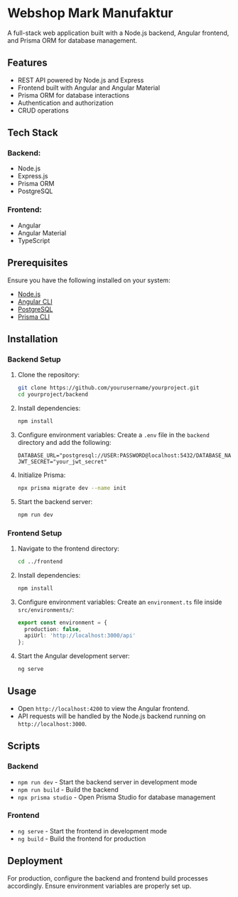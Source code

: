 # Webshop Mark Manufaktur

A full-stack web application built with a Node.js backend, Angular frontend, and Prisma ORM for database management.

## Features
- REST API powered by Node.js and Express
- Frontend built with Angular and Angular Material
- Prisma ORM for database interactions
- Authentication and authorization
- CRUD operations

## Tech Stack
### Backend:
- Node.js
- Express.js
- Prisma ORM
- PostgreSQL

### Frontend:
- Angular
- Angular Material
- TypeScript

## Prerequisites
Ensure you have the following installed on your system:
- [Node.js](https://nodejs.org/)
- [Angular CLI](https://angular.io/cli)
- [PostgreSQL](https://www.postgresql.org/)
- [Prisma CLI](https://www.prisma.io/)

## Installation

### Backend Setup
1. Clone the repository:
   ```sh
   git clone https://github.com/yourusername/yourproject.git
   cd yourproject/backend
   ```
2. Install dependencies:
   ```sh
   npm install
   ```
3. Configure environment variables:
   Create a `.env` file in the `backend` directory and add the following:
   ```env
   DATABASE_URL="postgresql://USER:PASSWORD@localhost:5432/DATABASE_NAME"
   JWT_SECRET="your_jwt_secret"
   ```
4. Initialize Prisma:
   ```sh
   npx prisma migrate dev --name init
   ```
5. Start the backend server:
   ```sh
   npm run dev
   ```

### Frontend Setup
1. Navigate to the frontend directory:
   ```sh
   cd ../frontend
   ```
2. Install dependencies:
   ```sh
   npm install
   ```
3. Configure environment variables:
   Create an `environment.ts` file inside `src/environments/`:
   ```ts
   export const environment = {
     production: false,
     apiUrl: 'http://localhost:3000/api'
   };
   ```
4. Start the Angular development server:
   ```sh
   ng serve
   ```

## Usage
- Open `http://localhost:4200` to view the Angular frontend.
- API requests will be handled by the Node.js backend running on `http://localhost:3000`.

## Scripts
### Backend
- `npm run dev` - Start the backend server in development mode
- `npm run build` - Build the backend
- `npx prisma studio` - Open Prisma Studio for database management

### Frontend
- `ng serve` - Start the frontend in development mode
- `ng build` - Build the frontend for production

## Deployment
For production, configure the backend and frontend build processes accordingly. Ensure environment variables are properly set up.
